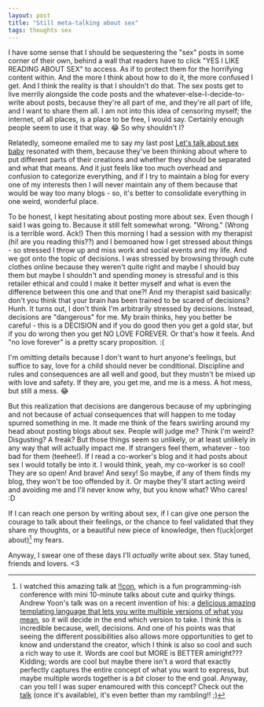 ```yaml
---
layout: post
title: "Still meta-talking about sex"
tags: thoughts sex
---
```


I have some sense that I should be sequestering the "sex" posts in some corner of their own, behind a wall that readers have to click "YES I LIKE READING ABOUT SEX" to access. As if to protect them for the horrifying content within. And the more I think about how to do it, the more confused I get. And I think the reality is that I shouldn't do that. The sex posts get to live merrily alongside the code posts and the whatever-else-I-decide-to-write about posts, because they're all part of me, and they're all part of life, and I want to share them all. I am not into this idea of censoring myself; the internet, of all places, is a place to be free, I would say. Certainly enough people seem to use it that way. :joy: So why shouldn't I?<!--more-->

Relatedly, someone emailed me to say my last post [Let's talk about sex baby](/posts/2020-04-25-lets-talk-about-sex-baby) resonated with them, because they've been thinking about where to put different parts of their creations and whether they should be separated and what that means. And it just feels like too much overhead and confusion to categorize everything, and if I try to maintain a blog for every one of my interests then I will never maintain any of them because that would be way too many blogs - so, it's better to consolidate everything in one weird, wonderful place.

To be honest, I kept hesitating about posting more about sex. Even though I said I was going to. Because it still felt somewhat wrong. "Wrong." (Wrong is a terrible word. Ack!) Then this morning I had a session with my therapist (hi! are you reading this??) and I bemoaned how I get stressed about things - so stressed I throw up and miss work and social events and my life. And we got onto the topic of decisions. I was stressed by browsing through cute clothes online because they weren't quite right and maybe I should buy them but maybe I shouldn't and spending money is stressful and is this retailer ethical and could I make it better myself and what is even the difference between this one and that one?! And my therapist said basically: don't you think that your brain has been trained to be scared of decisions? Hunh. It turns out, I don't think I'm arbitrarily stressed by decisions. Instead, decisions are "dangerous" for me. My brain thinks, hey you better be careful - this is a DECISION and if you do good then you get a gold star, but if you do wrong then you get NO LOVE FOREVER. Or that's how it feels. And "no love forever" is a pretty scary proposition. :(

I'm omitting details because I don't want to hurt anyone's feelings, but suffice to say, love for a child should never be conditional. Discipline and rules and consequences are all well and good, but they mustn't be mixed up with love and safety. If they are, you get me, and me is a mess. A hot mess, but still a mess. :joy:

But this realization that decisions are dangerous because of my upbringing and not because of actual consequences that will happen to me today spurred something in me. It made me think of the fears swirling around my head about posting blogs about sex. People will judge me? Think I'm weird? Disgusting? A freak? But those things seem so unlikely, or at least unlikely in any way that will actually impact me. If strangers feel them, whatever - too bad for them (teehee!). If I read a co-worker's blog and it had posts about sex I would totally be into it. I would think, yeah, my co-worker is so cool! They are so open! And brave! And sexy! So maybe, if any of them finds my blog, they won't be too offended by it. Or maybe they'll start acting weird and avoiding me and I'll never know why, but you know what? Who cares! :D

If I can reach one person by writing about sex, if I can give one person the courage to talk about their feelings, or the chance to feel validated that they share my thoughts, or a beautiful new piece of knowledge, then f(uck\|orget about)[^1] my fears.

Anyway, I swear one of these days I'll _actually_ write about sex. Stay tuned, friends and lovers. <3

[^1]: I watched this amazing talk at [!!con](http://bangbangcon.com/), which is a fun programming-ish conference with mini 10-minute talks about cute and quirky things. Andrew Yoon's talk was on a recent invention of his: a [delicious amazing templating language that lets you write multiple versions of what you mean](http://bangbangcon.com/speakers.html#andrew-yoon), so it will decide in the end which version to take. I think this is incredible because, well, decisions. And one of his points was that seeing the different possibilities also allows more opportunities to get to know and understand the creator, which I think is also so cool and such a rich way to use it. Words are cool but MORE is BETTER amiright??? Kidding; words are cool but maybe there isn't a word that exactly perfectly captures the entire concept of what you want to express, but maybe multiple words together is a _bit_ closer to the end goal. Anyway, can you tell I was super enamoured with this concept? Check out the [talk](http://bangbangcon.com/recordings.html) (once it's available), it's even better than my rambling!! ;)
